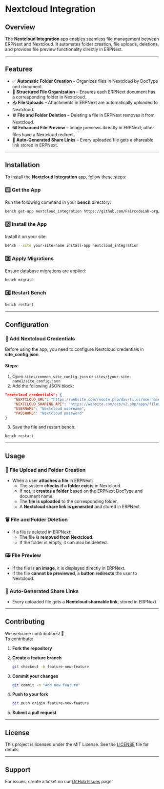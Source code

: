 # Nextcloud Integration

## Overview

The **Nextcloud Integration** app enables seamless file management between ERPNext and Nextcloud. It automates folder creation, file uploads, deletions, and provides file preview functionality directly in ERPNext.

---

## Features

- ✅ **Automatic Folder Creation** – Organizes files in Nextcloud by DocType and document.  
- 📂 **Structured File Organization** – Ensures each ERPNext document has a corresponding folder in Nextcloud.  
- 📤 **File Uploads** – Attachments in ERPNext are automatically uploaded to Nextcloud.  
- 🗑️ **File and Folder Deletion** – Deleting a file in ERPNext removes it from Nextcloud.  
- 🖼️ **Enhanced File Preview** – Image previews directly in ERPNext; other files have a Nextcloud redirect.  
- 🔗 **Auto-Generated Share Links** – Every uploaded file gets a shareable link stored in ERPNext.  

---

## Installation

To install the **Nextcloud Integration** app, follow these steps:

### **1️⃣ Get the App**
Run the following command in your **bench** directory:

```bash
bench get-app nextcloud_integration https://github.com/FaircodeLab-org/Nextcloud-integration.git
```

### **2️⃣ Install the App**
Install it on your site:

```bash
bench --site your-site-name install-app nextcloud_integration
```

### **3️⃣ Apply Migrations**
Ensure database migrations are applied:

```bash
bench migrate
```

### **4️⃣ Restart Bench**
```bash
bench restart
```

---

## Configuration

### **🔑 Add Nextcloud Credentials**
Before using the app, you need to configure Nextcloud credentials in **site_config.json**.

#### **Steps:**
1. Open `sites/common_site_config.json` or `sites/{your-site-name}/site_config.json`
2. Add the following JSON block:

```json
"nextcloud_credentials": {
    "NEXTCLOUD_URL": "https://website.com/remote.php/dav/files/username",
    "NEXTCLOUD_SHARING_API": "https://website.com/ocs/v2.php/apps/files_sharing/api/v1/shares",
    "USERNAME": "Nextcloud username",
    "PASSWORD": "Nextcloud password"
}
```

3. Save the file and restart bench:

```bash
bench restart
```

---

## Usage

### 📂 **File Upload and Folder Creation**
- When a user **attaches a file** in ERPNext:
  - The system **checks if a folder exists** in Nextcloud.
  - If not, it **creates a folder** based on the ERPNext DocType and document name.
  - The **file is uploaded** to the corresponding folder.
  - A **Nextcloud share link is generated** and stored in ERPNext.

### 🗑️ **File and Folder Deletion**
- If a file is deleted in ERPNext:
  - The file is **removed from Nextcloud**.
  - If the folder is empty, it can also be deleted.

### 🖼️ **File Preview**
- If the file is **an image**, it is displayed directly in ERPNext.
- If the file **cannot be previewed**, a **button redirects** the user to Nextcloud.

### 🔗 **Auto-Generated Share Links**
- Every uploaded file gets a **Nextcloud shareable link**, stored in ERPNext.

---


## Contributing

We welcome contributions! 🚀  
To contribute:

1. **Fork the repository**  
2. **Create a feature branch**  

   ```bash
   git checkout -b feature-new-feature
   ```

3. **Commit your changes**  

   ```bash
   git commit -m "Add new feature"
   ```

4. **Push to your fork**  

   ```bash
   git push origin feature-new-feature
   ```

5. **Submit a pull request**  

---

## License

This project is licensed under the MIT License. See the [LICENSE](LICENSE) file for details.

---

## Support

For issues, create a ticket on our [GitHub Issues](https://github.com/FaircodeLab-org/Nextcloud-integration/issues) page.
